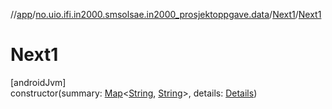 //[app](../../../index.md)/[no.uio.ifi.in2000.smsolsae.in2000_prosjektoppgave.data](../index.md)/[Next1](index.md)/[Next1](-next1.md)

# Next1

[androidJvm]\
constructor(summary: [Map](https://kotlinlang.org/api/latest/jvm/stdlib/kotlin.collections/-map/index.html)&lt;[String](https://kotlinlang.org/api/latest/jvm/stdlib/kotlin/-string/index.html), [String](https://kotlinlang.org/api/latest/jvm/stdlib/kotlin/-string/index.html)&gt;, details: [Details](../-details/index.md))
